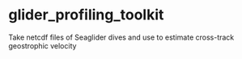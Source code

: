 # glider_profiling_toolkit
Take netcdf files of Seaglider dives and use to estimate cross-track geostrophic velocity 
